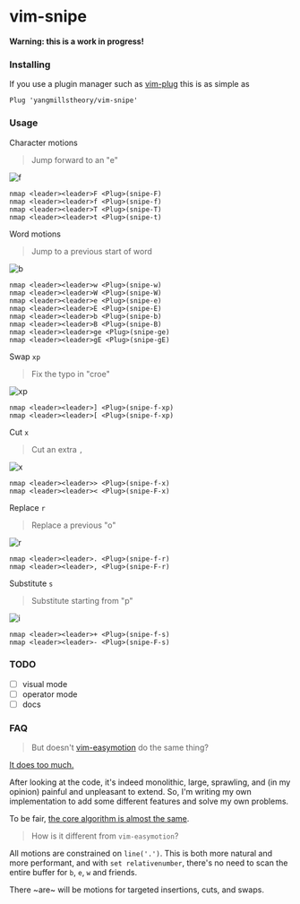 # vim-snipe

**Warning: this is a work in progress!**

### Installing

If you use a plugin manager such as [vim-plug](https://github.com/junegunn/vim-plug)
this is as simple as

```vim
Plug 'yangmillstheory/vim-snipe'
```

### Usage

Character motions

> Jump forward to an "e"

![f](https://user-images.githubusercontent.com/2729079/33358485-c2981e28-d47d-11e7-9f88-739cb73a92f9.gif)

```vim
nmap <leader><leader>F <Plug>(snipe-F)
nmap <leader><leader>f <Plug>(snipe-f)
nmap <leader><leader>T <Plug>(snipe-T)
nmap <leader><leader>t <Plug>(snipe-t)
```

Word motions

> Jump to a previous start of word

![b](https://user-images.githubusercontent.com/2729079/33358540-17101a5a-d47e-11e7-9fef-9520662356b0.gif)

```vim
nmap <leader><leader>w <Plug>(snipe-w)
nmap <leader><leader>W <Plug>(snipe-W)
nmap <leader><leader>e <Plug>(snipe-e)
nmap <leader><leader>E <Plug>(snipe-E)
nmap <leader><leader>b <Plug>(snipe-b)
nmap <leader><leader>B <Plug>(snipe-B)
nmap <leader><leader>ge <Plug>(snipe-ge)
nmap <leader><leader>gE <Plug>(snipe-gE)
```

Swap `xp`

> Fix the typo in "croe"

![xp](https://user-images.githubusercontent.com/2729079/33358623-8b80a742-d47e-11e7-8c46-e800b5e17e9a.gif)

```vim
nmap <leader><leader>] <Plug>(snipe-f-xp)
nmap <leader><leader>[ <Plug>(snipe-f-xp)
```

Cut `x`

> Cut an extra `,`

![x](https://user-images.githubusercontent.com/2729079/33358650-b9777c34-d47e-11e7-842a-3756cda89ddc.gif)

```vim
nmap <leader><leader>> <Plug>(snipe-f-x)
nmap <leader><leader>< <Plug>(snipe-F-x)
```

Replace `r`

> Replace a previous "o"

![r](https://user-images.githubusercontent.com/2729079/33358695-fa0d6736-d47e-11e7-95f4-6850520498c6.gif)

```vim
nmap <leader><leader>. <Plug>(snipe-f-r)
nmap <leader><leader>, <Plug>(snipe-F-r)
```

Substitute `s`

> Substitute starting from "p"

![i](https://user-images.githubusercontent.com/2729079/33358804-bdf2bb06-d47f-11e7-99fa-b4249e75a1dd.gif)

```vim
nmap <leader><leader>+ <Plug>(snipe-f-s)
nmap <leader><leader>- <Plug>(snipe-F-s)
```

### TODO

* [ ] visual mode
* [ ] operator mode
* [ ] docs

### FAQ

> But doesn't [vim-easymotion](https://github.com/easymotion/vim-easymotion/) do the same thing?

[It does too much.](https://www.reddit.com/r/vim/comments/1v9qyu/actively_developed_and_maintained_fork_of/ceq7lcf/)

After looking at the code, it's indeed monolithic, large, sprawling, and (in my opinion) painful and unpleasant
to extend.  So, I'm writing my own implementation to add some different features and solve my own problems.

To be fair, [the core algorithm is almost the same](https://github.com/easymotion/vim-easymotion/pull/359).

> How is it different from `vim-easymotion`?

All motions are constrained on `line('.')`. This is both more natural and more performant, and with `set relativenumber`, there's
no need to scan the entire buffer for `b`, `e`, `w` and friends.

There ~are~ will be motions for targeted insertions, cuts, and swaps.

